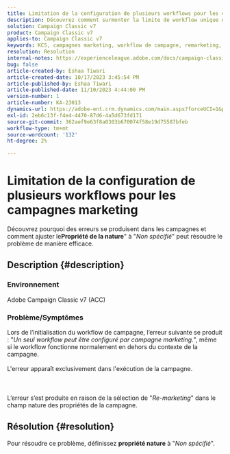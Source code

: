```yaml
---
title: Limitation de la configuration de plusieurs workflows pour les campagnes marketing
description: Découvrez comment surmonter la limite de workflow unique dans les campagnes marketing.
solution: Campaign Classic v7
product: Campaign Classic v7
applies-to: Campaign Classic v7
keywords: KCS, campagnes marketing, workflow de campagne, remarketing, champ Nature, ACC, Adobe Campaign Classic, dépannage
resolution: Resolution
internal-notes: https://experienceleague.adobe.com/docs/campaign-classic/using/orchestrating-campaigns/orchestrate-campaigns/marketing-campaign-templates.html?lang=en#general-configuration
bug: false
article-created-by: Eshaa Tiwari
article-created-date: 10/17/2023 3:45:54 PM
article-published-by: Eshaa Tiwari
article-published-date: 11/10/2023 4:44:00 PM
version-number: 1
article-number: KA-23013
dynamics-url: https://adobe-ent.crm.dynamics.com/main.aspx?forceUCI=1&pagetype=entityrecord&etn=knowledgearticle&id=b4942d3f-046d-ee11-8df0-6045bd006a22
exl-id: 2eb6c13f-f4e4-4470-87d6-4a5d673fd171
source-git-commit: 362aef9e63f8a0303b670074f58e19d75587bfeb
workflow-type: tm+mt
source-wordcount: '132'
ht-degree: 2%

---
```


# Limitation de la configuration de plusieurs workflows pour les campagnes marketing


Découvrez pourquoi des erreurs se produisent dans les campagnes et comment ajuster le<b>Propriété de la nature</b>&quot; à &quot;*Non spécifié*&quot; peut résoudre le problème de manière efficace.

## Description {#description}


### Environnement

Adobe Campaign Classic v7 (ACC)

### Problème/Symptômes

Lors de l’initialisation du workflow de campagne, l’erreur suivante se produit : &quot;*Un seul workflow peut être configuré par campagne marketing.*&quot;, même si le workflow fonctionne normalement en dehors du contexte de la campagne.
<br><br>L&#39;erreur apparaît exclusivement dans l&#39;exécution de la campagne.<br><br> <br><br>L’erreur s’est produite en raison de la sélection de &quot;*Re-marketing*&quot; dans le champ nature des propriétés de la campagne.<br>

## Résolution {#resolution}


Pour résoudre ce problème, définissez <b>propriété nature</b> à &quot;*Non spécifié*&quot;.
